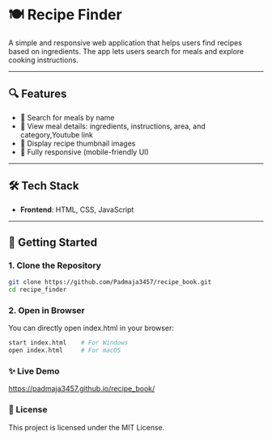 # 🍽️ Recipe Finder

A simple and responsive web application that helps users find recipes based on ingredients. The app lets users search for meals and explore cooking instructions.



---

## 🔍 Features

- 🔎 Search for meals by name
- 🥘 View meal details: ingredients, instructions, area, and category,Youtube link
- 📸 Display recipe thumbnail images
- 📱 Fully responsive (mobile-friendly UI)

---

## 🛠️ Tech Stack

- **Frontend**: HTML, CSS, JavaScript


---

## 🚀 Getting Started

### 1. Clone the Repository

```bash
git clone https://github.com/Padmaja3457/recipe_book.git
cd recipe_finder
```
### 2. Open in Browser
You can directly open index.html in your browser:

```bash
start index.html    # For Windows
open index.html     # For macOS
```
### ✨ Live Demo
https://padmaja3457.github.io/recipe_book/

### 📄 License
This project is licensed under the MIT License.
